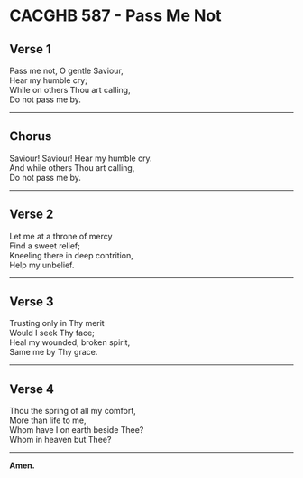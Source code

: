 <!-- title: CACGHB 587 - Pass Me Not -->
<!-- footer: 8.5.8.5. & Ref Whosoever shall call on the name of the Lord shall be delivered. - Joel 2:32 -->

# CACGHB 587 - Pass Me Not

## Verse 1

Pass me not, O gentle Saviour,  
Hear my humble cry;  
While on others Thou art calling,  
Do not pass me by.  

---

## Chorus

Saviour! Saviour! Hear my humble cry.  
And while others Thou art calling,  
Do not pass me by.  

---

## Verse 2

Let me at a throne of mercy  
Find a sweet relief;  
Kneeling there in deep contrition,  
Help my unbelief.  

---

## Verse 3

Trusting only in Thy merit  
Would I seek Thy face;  
Heal my wounded, broken spirit,  
Same me by Thy grace.  

---

## Verse 4

Thou the spring of all my comfort,  
More than life to me,  
Whom have I on earth beside Thee?  
Whom in heaven but Thee?  

---

**Amen.**
